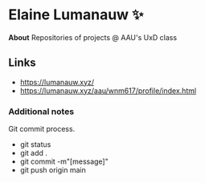 # Elaine Lumanauw ✨

**About** 
Repositories of projects @ AAU's UxD class

## Links
- https://lumanauw.xyz/
- https://lumanauw.xyz/aau/wnm617/profile/index.html


### Additional notes  
Git commit process.
- git status
- git add .
- git commit -m"[message]"
- git push origin main